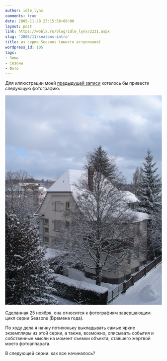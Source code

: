 ```yaml
---
author: idle_lynx
comments: true
date: 2005-11-28 23:15:58+00:00
layout: post
link: https://wobla.ru/blog/idle_lynx/2231.aspx
slug: '2005/11/seasons-intro'
title: из серии Seasons (вместо вступления)
wordpress_id: 105
tags:
- Зима
- Сезоны
- Фото
---
```


Для иллюстрации моей [предыдущей записи](/2005/11/snow-again) хотелось бы привести следующую фотографию:

![Seasons - Winter](images/2005/11/HOUSE-133.JPG)

Сделанная 25 ноября, она относится к фотографиям завершающим цикл серии Seasons (Времена года).

По ходу дела я начну потихоньку выкладывать самые яркие экземпляры из этой серии, а также, возможно, описывать события и собственные мысли на момент съемки объекта, ставшего жертвой моего фотоаппарата.

В следующей серии: как все начиналось?
